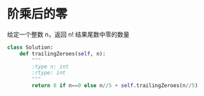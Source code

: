 # 阶乘后的零

给定一个整数 n，返回 n! 结果尾数中零的数量

```py
class Solution:
    def trailingZeroes(self, n):
        """
        :type n: int
        :rtype: int
        """
        return 0 if n==0 else n//5 + self.trailingZeroes(n//5)
```
